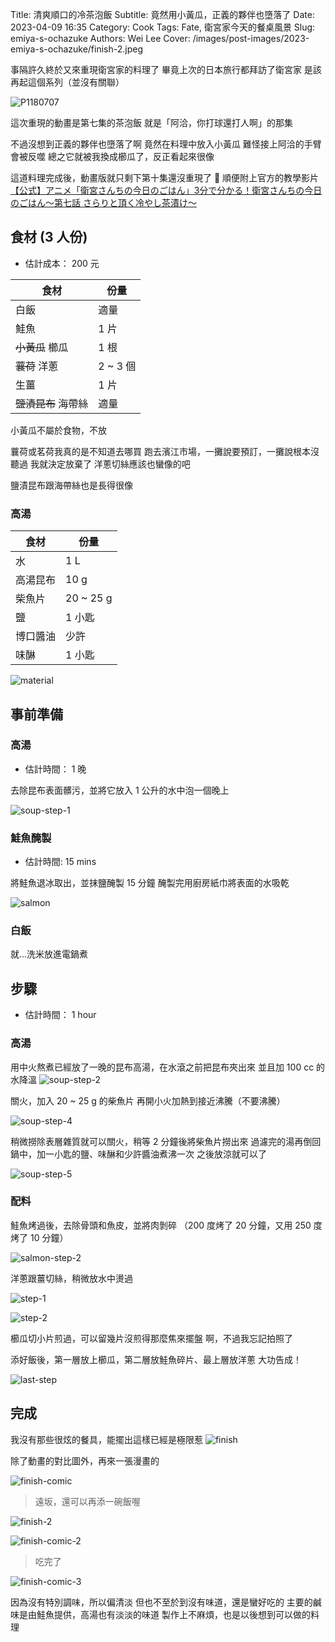 Title: 清爽順口的冷茶泡飯
Subtitle: 竟然用小黃瓜，正義的夥伴也墮落了
Date: 2023-04-09 16:35
Category: Cook
Tags: Fate, 衛宮家今天的餐桌風景
Slug: emiya-s-ochazuke
Authors: Wei Lee
Cover: /images/post-images/2023-emiya-s-ochazuke/finish-2.jpeg

事隔許久終於又來重現衛宮家的料理了
畢竟上次的日本旅行都拜訪了衛宮家
是該再起這個系列（並沒有關聯）

<!--more-->

![P1180707](/images/post-images/2023-emiya-s-ochazuke/P1180707.JPG)

這次重現的動畫是第七集的茶泡飯
就是「阿洽，你打球還打人啊」的那集

不過沒想到正義的夥伴也墮落了啊
竟然在料理中放入小黃瓜
難怪接上阿洽的手臂會被反噬
總之它就被我換成櫛瓜了，反正看起來很像

這道料理完成後，動畫版就只剩下第十集還沒重現了 💪
順便附上官方的教學影片 [ 【公式】アニメ「衛宮さんちの今日のごはん」3分で分かる！衛宮さんちの今日のごはん～第七話 さらりと頂く冷やし茶漬け～ ](https://www.youtube.com/watch?v=yf5lsfqTkW8&list=PLxIl-d3dBU9OTr-KSC6UPGxbCpbsWoBlC&index=5)

## 食材 (3 人份)
* 估計成本： 200 元

| 食材 | 份量 |
|---|---|
| 白飯 | 適量 |
| 鮭魚 | 1 片 |
| ~~小黃瓜~~ 櫛瓜 | 1 根 |
| ~~蘘荷~~ 洋蔥| 2 ~ 3 個 |
| 生薑 | 1 片 |
| ~~鹽漬昆布~~ 海帶絲 | 適量 |

小黃瓜不屬於食物，不放

蘘荷或茗荷我真的是不知道去哪買
跑去濱江市場，一攤說要預訂，一攤說根本沒聽過
我就決定放棄了
洋蔥切絲應該也蠻像的吧

鹽漬昆布跟海帶絲也是長得很像

### 高湯

| 食材 | 份量 |
|---|---|
| 水 | 1 L |
| 高湯昆布 | 10 g |
| 柴魚片 | 20 ~ 25 g |
| 鹽 | 1 小匙 |
| 博口醬油 | 少許 |
| 味醂 | 1 小匙 |

![material](/images/post-images/2023-emiya-s-ochazuke/material.jpeg)

## 事前準備

### 高湯
* 估計時間： 1 晚

去除昆布表面髒污，並將它放入 1 公升的水中泡一個晚上

![soup-step-1](/images/post-images/2023-emiya-s-ochazuke/soup-step-1.jpeg)

### 鮭魚醃製
* 估計時間: 15 mins

將鮭魚退冰取出，並抹鹽醃製 15 分鐘
醃製完用廚房紙巾將表面的水吸乾

![salmon](/images/post-images/2023-emiya-s-ochazuke/salmon.jpeg)

### 白飯

就...洗米放進電鍋煮

## 步驟
* 估計時間： 1 hour

### 高湯
用中火熬煮已經放了一晚的昆布高湯，在水滾之前把昆布夾出來
並且加 100 cc 的水降溫
![soup-step-2](/images/post-images/2023-emiya-s-ochazuke/soup-step-2.jpeg)

關火，加入 20 ~ 25 g 的柴魚片
再開小火加熱到接近沸騰（不要沸騰）

![soup-step-4](/images/post-images/2023-emiya-s-ochazuke/soup-step-4.jpeg)

稍微撈除表層雜質就可以關火，稍等 2 分鐘後將柴魚片撈出來
過濾完的湯再倒回鍋中，加一小匙的鹽、味醂和少許醬油煮沸一次
之後放涼就可以了

![soup-step-5](/images/post-images/2023-emiya-s-ochazuke/soup-step-5.jpeg)

### 配料

鮭魚烤過後，去除骨頭和魚皮，並將肉剝碎
（200 度烤了 20 分鐘，又用 250 度烤了 10 分鐘）

![salmon-step-2](/images/post-images/2023-emiya-s-ochazuke/salmon-step-2.jpeg)

洋蔥跟薑切絲，稍微放水中燙過

![step-1](/images/post-images/2023-emiya-s-ochazuke/step-1.jpeg)

![step-2](/images/post-images/2023-emiya-s-ochazuke/step-2.jpeg)

櫛瓜切小片煎過，可以留幾片沒煎得那麼焦來擺盤
啊，不過我忘記拍照了

添好飯後，第一層放上櫛瓜，第二層放鮭魚碎片、最上層放洋蔥
大功告成！

![last-step](/images/post-images/2023-emiya-s-ochazuke/last-step.jpeg)


## 完成

我沒有那些很炫的餐具，能擺出這樣已經是極限惹
![finish](/images/post-images/2023-emiya-s-ochazuke/finish.jpeg)

除了動畫的對比圖外，再來一張漫畫的

![finish-comic](/images/post-images/2023-emiya-s-ochazuke/finish-comic.jpeg)

> 遠坂，還可以再添一碗飯喔

![finish-2](/images/post-images/2023-emiya-s-ochazuke/finish-2.jpeg)

![finish-comic-2](/images/post-images/2023-emiya-s-ochazuke/finish-comic-2.jpeg)

> 吃完了

![finish-comic-3](/images/post-images/2023-emiya-s-ochazuke/finish-comic-3.jpeg)

因為沒有特別調味，所以偏清淡
但也不至於到沒有味道，還是蠻好吃的
主要的鹹味是由鮭魚提供，高湯也有淡淡的味道
製作上不麻煩，也是以後想到可以做的料理
